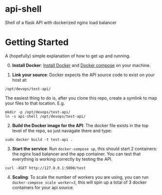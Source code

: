 # api-shell
Shell of a flask API with dockerized nginx load balancer 

# Getting Started
A (hopefully) simple explanation of how to get up and running.

0) **Install Docker**: [Install Docker](https://docs.docker.com/engine/installation/) and [Docker compose](https://docs.docker.com/compose/install/) on your machine.

1) **Link your source**: Docker expects the API source code to exist on your host at:
```
/opt/devops/test-api/
```
The easiest thing to do is, after you clone this repo, create a symlink to map your files to that location. E.g.
```
mkdir -p /opt/devops/test-api/
ln -s api-shell /opt/devops/test-api/
```

2) **Build the Docker image for the API**: The docker file exists in the top level of the repo, so just navagate there and type:
```
sudo docker build -t test-api .
```

3) **Start the service**: Run `docker-compose up`, this should start 2 containers: the nginx load balancer and the app container. You can test that everything is working correctly by testing the API.
```
curl -XGET http://127.0.0.1:5000/test
```

4) **Scaling**: To scale the number of workers you are using, you can run `docker-compose scale worker=3`, this will spin up a total of 3 docker containers for your api source.
